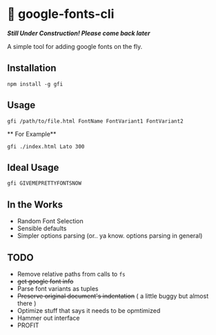 # :construction: google-fonts-cli
**_Still Under Construction! Please come back later_**

A simple tool for adding google fonts on the fly.

## Installation
```
npm install -g gfi
```

## Usage

```
gfi /path/to/file.html FontName FontVariant1 FontVariant2
```

** For Example**
```
gfi ./index.html Lato 300
```

## Ideal Usage
```
gfi GIVEMEPRETTYFONTSNOW
```

## In the Works
* Random Font Selection
* Sensible defaults
* Simpler options parsing (or.. ya know. options parsing in general)

## TODO
* Remove relative paths from calls to `fs`
* ~~get google font info~~
* Parse font variants as tuples
* ~~Preserve original document's indentation~~ ( a little buggy but almost there )
* Optimize stuff that says it needs to be opmtimized
* Hammer out interface
* PROFIT